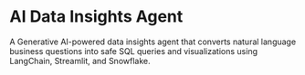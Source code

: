 # AI Data Insights Agent
A Generative AI-powered data insights agent that converts natural language business questions into safe SQL queries and visualizations using LangChain, Streamlit, and Snowflake.
